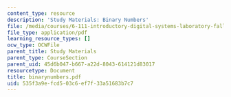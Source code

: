 ```yaml
---
content_type: resource
description: 'Study Materials: Binary Numbers'
file: /media/courses/6-111-introductory-digital-systems-laboratory-fall-2002/535f3a9efcd503c6ef7f33a51683b7c7_binarynumbers.pdf
file_type: application/pdf
learning_resource_types: []
ocw_type: OCWFile
parent_title: Study Materials
parent_type: CourseSection
parent_uid: 45d6b047-b667-a22d-8043-614121d83017
resourcetype: Document
title: binarynumbers.pdf
uid: 535f3a9e-fcd5-03c6-ef7f-33a51683b7c7
---
```

